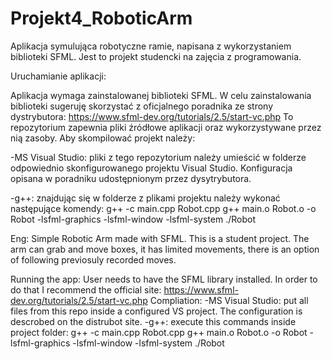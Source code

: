 # Projekt4_RoboticArm
Aplikacja symulująca robotyczne ramie, napisana z wykorzystaniem biblioteki SFML. Jest to projekt studencki na zajęcia z programowania.

Uruchamianie aplikacji:

Aplikacja wymaga zainstalowanej biblioteki SFML. W celu zainstalowania biblioteki sugeruję skorzystać z oficjalnego poradnika ze strony dystrybutora:
https://www.sfml-dev.org/tutorials/2.5/start-vc.php
To repozytorium zapewnia pliki źródłowe aplikacji oraz wykorzystywane przez nią zasoby. Aby skompilować projekt należy:

-MS Visual Studio: pliki z tego repozytorium należy umieścić w folderze odpowiednio skonfigurowanego projektu Visual Studio. Konfiguracja opisana w poradniku udostępnionym przez dysytrybutora.

-g++: znajdując się w folderze z plikami projektu należy wykonać następujące komendy:
      g++ -c main.cpp Robot.cpp
      g++ main.o Robot.o -o Robot -lsfml-graphics -lsfml-window -lsfml-system
      ./Robot
      
Eng:
Simple Robotic Arm made with SFML. This is a student project.
The arm can grab and move boxes, it has limited movements, there is an option of following previosuly recorded moves.

Running the app:
User needs to have the SFML library installed. In order to do that I recommend the official site: https://www.sfml-dev.org/tutorials/2.5/start-vc.php 
Compliation:
-MS Visual Studio: put all files from this repo inside a configured VS project. The configuration is descrobed on the distrubot site.
-g++: execute this commands inside project folder:
      g++ -c main.cpp Robot.cpp
      g++ main.o Robot.o -o Robot -lsfml-graphics -lsfml-window -lsfml-system
      ./Robot
